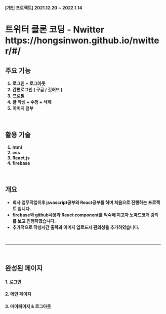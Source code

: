 <b>[개인 프로젝트] 2021.12.20 ~ 2022.1.14<b>

<h1>트위터 클론 코딩 - Nwitter 
  <span>https://hongsinwon.github.io/nwitter/#/</span></h1>

## 주요 기능 
  1. 로그인 + 로그아웃
  2. 간편로그인 ( 구글 / 깃허브 )
  3. 프로필
  4. 글 작성 + 수정 + 삭제
  5. 이미지 첨부

  </br>
  
## 활용 기술
  1. html
  2. css
  3. React.js
  4. firebase

  </br>
  
## 개요 
 - 회사 업무작업이후 jsvascript공부와 React공부를 하며 처음으로 진행하는 프로젝트 입니다. 
 - firebase와 github사용과 React component를 익숙해 지고자 노마드코더 강의를 보고 진행하였습니다. 
 - 추가적으로 작성시간 출력과 이미지 업로드시 편의성을 추가하였습니다.
  
  </br>

  --------------------------------------------
  </br>
  
## 완성된 페이지


#### 1. 로그인


#### 2. 메인 페이지


#### 3. 마이페이지 & 로그아웃
